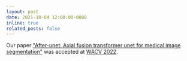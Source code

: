 ```yaml
---
layout: post
date: 2021-10-04 12:00:00-0000
inline: true
related_posts: false
---
```


Our paper ["After-unet: Axial fusion transformer unet for medical image segmentation"](https://openaccess.thecvf.com/content/WACV2022/papers/Yan_AFTer-UNet_Axial_Fusion_Transformer_UNet_for_Medical_Image_Segmentation_WACV_2022_paper.pdf) was accepted at [WACV 2022](https://wacv2022.thecvf.com/home).
